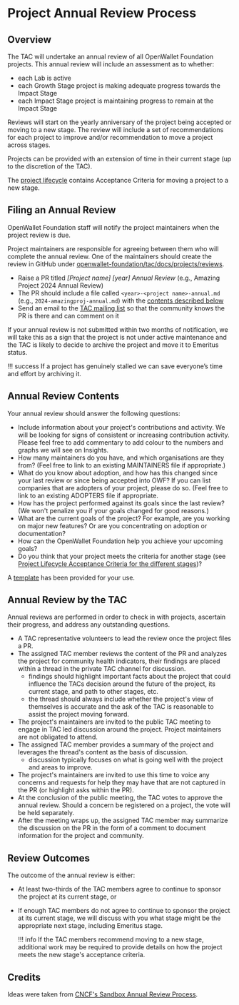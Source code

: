 [//]: # (SPDX-License-Identifier: CC-BY-4.0)

# Project Annual Review Process

## Overview
The TAC will undertake an annual review of all OpenWallet Foundation projects. This annual review will include an assessment as to whether:

* each Lab is active
* each Growth Stage project is making adequate progress towards the Impact Stage
* each Impact Stage project is maintaining progress to remain at the Impact Stage

Reviews will start on the yearly anniversary of the project being accepted or moving to a new stage. The review will include a set of recommendations for each project to improve and/or recommendation to move a project across stages.

Projects can be provided with an extension of time in their current stage (up to the discretion of the TAC).

The [project lifecycle](project-lifecycle.md) contains Acceptance Criteria for moving a project to a new stage.

## Filing an Annual Review

OpenWallet Foundation staff will notify the project maintainers when the project review is due. 

Project maintainers are responsible for agreeing between them who will complete the annual review. One of the maintainers should create the review in GitHub under [openwallet-foundation/tac/docs/projects/reviews](https://github.com/openwallet-foundation/tac/tree/main/docs/projects/reviews). 

* Raise a PR titled *[Project name] [year] Annual Review* (e.g., Amazing Project 2024 Annual Review)
* The PR should include a file called `<year>-<project name>-annual.md` (e.g., `2024-amazingproj-annual.md`) with the [contents described below](#annual-review-contents)
* Send an email to the [TAC mailing list](mailto:TAC@lists.openwallet.foundation) so that the community knows the PR is there and can comment on it

If your annual review is not submitted within two months of notification, we will take this as a sign that the project is not under active maintenance and the TAC is likely to decide to archive the project and move it to Emeritus status. 

!!! success
    If a project has genuinely stalled we can save everyone’s time and effort by archiving it.

## Annual Review Contents

Your annual review should answer the following questions: 

* Include information about your project's contributions and activity. We will be looking for signs of consistent or increasing contribution activity. Please feel free to add commentary to add colour to the numbers and graphs we will see on Insights.
* How many maintainers do you have, and which organisations are they from? (Feel free to link to an existing MAINTAINERS file if appropriate.)
* What do you know about adoption, and how has this changed since your last review or since being accepted into OWF? If you can list companies that are adopters of your project, please do so. (Feel free to link to an existing ADOPTERS file if appropriate.
* How has the project performed against its goals since the last review? (We won't penalize you if your goals changed for good reasons.)
* What are the current goals of the project? For example, are you working on major new features? Or are you concentrating on adoption or documentation? 
* How can the OpenWallet Foundation help you achieve your upcoming goals? 
* Do you think that your project meets the criteria for another stage (see [Project Lifecycle Acceptance Criteria for the different stages](project-lifecycle.md))?

A [template](../projects/reviews/0000-template-annual.md) has been provided for your use.

## Annual Review by the TAC

Annual reviews are performed in order to check in with projects, ascertain their progress, and address any outstanding questions.

* A TAC representative volunteers to lead the review once the project files a PR.
* The assigned TAC member reviews the content of the PR and analyzes the project for community health indicators, their findings are placed within a thread in the private TAC channel for discussion.
    * findings should highlight important facts about the project that could influence the TACs decision around the future of the project, its current stage, and path to other stages, etc.
    * the thread should always include whether the project's view of themselves is accurate and the ask of the TAC is reasonable to assist the project moving forward.
* The project's maintainers are invited to the public TAC meeting to engage in TAC led discussion around the project. Project maintainers are not obligated to attend.
* The assigned TAC member provides a summary of the project and leverages the thread's content as the basis of discussion.
    * discussion typically focuses on what is going well with the project and areas to improve.
* The project's maintainers are invited to use this time to voice any concerns and requests for help they may have that are not captured in the PR (or highlight asks within the PR).
* At the conclusion of the public meeting, the TAC votes to approve the annual review. Should a concern be registered on a project, the vote will be held separately.
* After the meeting wraps up, the assigned TAC member may summarize the discussion on the PR in the form of a comment to document information for the project and community.

## Review Outcomes

The outcome of the annual review is either:

* At least two-thirds of the TAC members agree to continue to sponsor the project at its current stage, or
* If enough TAC members do not agree to continue to sponsor the project at its current stage, we will discuss with you what stage might be the appropriate next stage, including Emeritus stage.

    !!! info
        If the TAC members recommend moving to a new stage, additional work may be required to provide details on how the project meets the new stage's acceptance criteria.

## Credits
Ideas were taken from [CNCF's Sandbox Annual Review Process](https://github.com/cncf/toc/blob/main/process/sandbox-annual-review.md).
